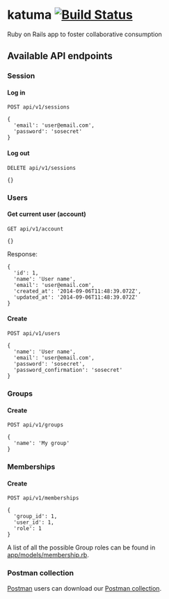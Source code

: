 # katuma [![Build Status](https://travis-ci.org/coopdevs/katuma.png?branch=develop)](https://travis-ci.org/coopdevs/katuma)

Ruby on Rails app to foster collaborative consumption

## Available API endpoints

### Session
#### Log in
```
POST api/v1/sessions

{
  'email': 'user@email.com',
  'password': 'sosecret'
}
```
#### Log out
```
DELETE api/v1/sessions

{}
```

### Users
#### Get current user (account)
```
GET api/v1/account

{}
```
Response:
```
{
  'id': 1,
  'name': 'User name',
  'email': 'user@email.com',
  'created_at': '2014-09-06T11:48:39.072Z',
  'updated_at': '2014-09-06T11:48:39.072Z'
}
```
#### Create
```
POST api/v1/users

{
  'name': 'User name',
  'email': 'user@email.com',
  'password': 'sosecret',
  'password_confirmation': 'sosecret'
}
```

### Groups
#### Create
```
POST api/v1/groups

{
  'name': 'My group'
}
```

### Memberships
#### Create
```
POST api/v1/memberships

{
  'group_id': 1,
  'user_id': 1,
  'role': 1
}
```
A list of all the possible Group roles can be found in [app/models/membership.rb](app/models/membership.rb).

### Postman collection
[Postman](http://www.getpostman.com) users can download our [Postman collection](postman_collection.json).
